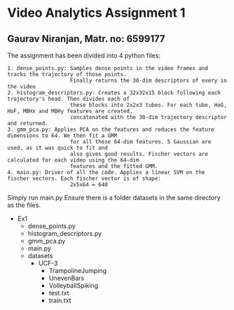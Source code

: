 # Video Analytics Assignment 1
## Gaurav Niranjan, Matr. no: 6599177

The assignment has been divided into 4 python files:

    1. dense_points.py: Samples dense points in the video frames and tracks the trajectory of those points. 
                        Finally returns the 30-dim descriptors of every in the video
    2. histogram_descriptors.py: Creates a 32x32x15 block following each trajectory's head. Then divides each of
                        these blocks into 2x2x3 tubes. For each tube, HoG, HoF, MBHx and MBHy features are created,
                        concatenated with the 30-dim trajectory descriptor and returned. 
    3. gmm_pca.py: Applies PCA on the features and reduces the feature dimensions to 64. We then fit a GMM
                        for all these 64-dim features. 5 Gaussian are used, as it was quick to fit and 
                        also gives good results. Fischer vectors are calculated for each video using the 64-dim 
                        features and the fitted GMM.
    4. main.py: Driver of all the code. Applies a linear SVM on the fischer vectors. Each fischer vector is of shape:
                        2x5x64 = 640

Simply run main.py Ensure there is a folder datasets in the same directory as the files.

- Ex1
    - dense_points.py
    - histogram_descriptors.py
    - gmm_pca.py
    - main.py
    - datasets
        - UCF-3
            - TrampolineJumping
            - UnevenBars
            - VolleyballSpiking
            - test.txt
            - train.txt
